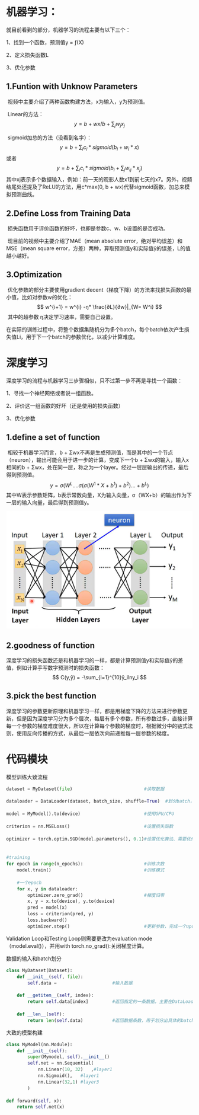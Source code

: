 # 机器学习：

就目前看到的部分，机器学习的流程主要有以下三个：

1、找到一个函数，预测值y = ƒ(X)

2、定义损失函数L

3、优化参数

##  1.Funtion with Unknow Parameters

​	视频中主要介绍了两种函数构建方法，x为输入，y为预测值。

​	Linear的方法：
$$
y = b + wx/b+\sum_j{w_jx_j}
$$

​	sigmoid加总的方法（没看到名字）：
$$
y = b + \sum_{i}c_i*sigmoid(b_i+w_i*x)
$$
    或者
$$
y= b+\sum_{i}c_i*sigmoid(b_i+\sum_j{w_{ij}*x_j})
$$
​	其中xj表示多个数据输入，例如：前一天的观影人数x1到前七天的x7。另外，视频结尾处还提及了ReLU的方法，用c*max(0, b + wx)代替sigmoid函数，加总来模拟预测曲线。

##  2.Define Loss from Training Data

​	损失函数用于评价函数的好坏，也即是参数c、w、b设置的是否成功。

​	现目前的视频中主要介绍了MAE（mean absolute error，绝对平均误差）和MSE（mean square error，方差）两种，算取预测值y和实际值ŷ的误差，L的值越小越好。

##  3.Optimization

​	优化参数的部分主要使用gradient decent（梯度下降）的方法来找损失函数的最小值，比如对参数w的优化：
$$
w^{i+1} = w^{i} -ŋ* \frac{∂L}{∂w}|_{W= W^i}
$$
​	其中的超参数 ŋ决定学习速率，需要自己设置。

​	在实际的训练过程中，将整个数据集随机分为多个batch，每个batch依次产生损失值Li，用于下一个batch的参数优化，以减少计算难度。

# 深度学习

​	深度学习的流程与机器学习三步骤相似，只不过第一步不再是寻找一个函数：

1、寻找一个神经网络或者说一组函数。

2、评价这一组函数的好坏（还是使用的损失函数）

3、优化参数



## 1.define a set of function

​	相较于机器学习而言，b + Σwx不再是生成预测值，而是其中的一个节点（neuron），输出可能会用于进一步的计算，变成下一个b + Σwx的输入，输入x相同的b + Σwx，处在同一层，称之为一个layer。经过一层层输出的传递，最后得到预测值。
$$
y = σ(W^L....σ(σ(W^1*X+b^1)+b^2)...+b^L)
$$
​	其中W表示参数矩阵，b表示常数向量，X为输入向量，σ（WX+b）的输出作为下一层的输入向量，最后得到预测值y。

![](deeplearing_function.png)

## 2.goodness of function

​	深度学习的损失函数还是和机器学习的一样，都是计算预测值y和实际值ŷ的差值，例如计算手写数字预测时的损失函数：
$$
C(y,ŷ) = -\sum_{i=1}^{10}ŷ_ilny_i
$$

## 3.pick the best function

​	深度学习的参数更新原理和机器学习一样，都是用梯度下降的方法来进行参数更新，但是因为深度学习分为多个层次，每层有多个参数，所有参数过多，直接计算每一个参数的梯度难度很大，所以在计算每个参数的梯度时，根据微分中的链式法则，使用反向传播的方式，从最后一层依次向前递推每一层参数的梯度。

# 代码模块 

模型训练大致流程

```python
dataset = MyDataset(file)							#读取数据

dataloader = DataLoader(dataset, batch_size, shuffle=True)	#划分batch，仅在training时shuffle为true，让batch生产随机

model = MyModel().to(device)						#使用GPU/CPU

criterion = nn.MSELoss()							#设置损失函数

optimizer = torch.optim.SGD(model.parameters(), 0.1)#设置优化算法、需要优化的参数、学习速率ŋ


#training
for epoch in range(n_epochs):						#训练次数
    model.train()									#训练模式
    
    #一个epoch
    for x, y in dataloader:								
        optimizer.zero_grad()						#梯度归零
        x, y = x.to(device), y.to(device)			
        pred = model(x)								
        loss = criterion(pred, y)					
        loss.backward()
        optimizer.step()							#更新参数，完成一个update
```

Validation Loop和Testing Loop则需要更改为evaluation mode（model.eval()），并用with torch.no_grad():关闭梯度计算。



数据的输入和batch划分

```python
class MyDataset(Dataset):
    def __init__(self, file):
        self.data = 					#输入数据
        
    def __getitem__(self, index):
        return self.data[index]			#返回指定的一条数据，主要在DataLoader(dataset, batch_size, shuffle=True)函数中使用
    
    def __len__(self):
        return len(self.data)			#返回数据条数，用于划分出具体的batch数量
```

大致的模型构建

```python
class MyModel(nn.Module):
    def __init__(self):
        super(Mymodel, self).__init__()
        self.net = nn.Sequential(
            nn.Linear(10, 32)	,#layer1
            nn.Sigmoid(),	#layer1
            nn.Linear(32,1)	#layer3
        )

def forward(self, x):
    return self.net(x)
```

